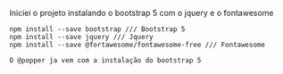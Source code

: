 Iniciei o projeto instalando o bootstrap 5 com o jquery e o fontawesome

    npm install --save bootstrap /// Bootstrap 5
    npm install --save jquery /// Jquery
    npm install --save @fortawesome/fontawesome-free /// Fontawesome

    O @popper ja vem com a instalação do bootstrap 5 